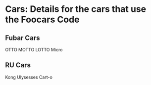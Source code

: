 # Cars: Details for the cars that use the Foocars Code

## Fubar Cars

OTTO
MOTTO
LOTTO
Micro

## RU Cars

Kong
Ulysesses
Cart-o
